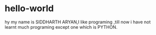 # hello-world

hy my name is SIDDHARTH ARYAN,I like programing ,till now i  have not learnt much programing except 
one which is PYTHON. 
